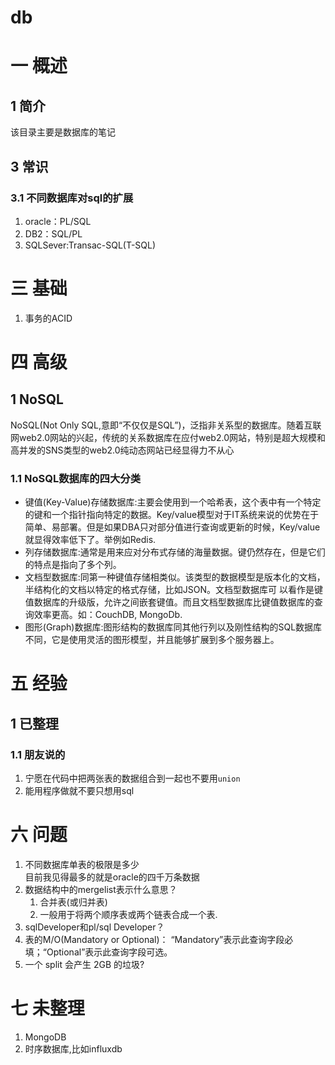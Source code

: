 # db
# 一 概述
## 1 简介
该目录主要是数据库的笔记
## 3 常识
### 3.1 不同数据库对sql的扩展
1. oracle：PL/SQL
1. DB2：SQL/PL
1. SQLSever:Transac-SQL(T-SQL)

# 三 基础
1. 事务的ACID

# 四 高级
## 1 NoSQL
NoSQL(Not Only SQL,意即“不仅仅是SQL”)，泛指非关系型的数据库。随着互联网web2.0网站的兴起，传统的关系数据库在应付web2.0网站，特别是超大规模和高并发的SNS类型的web2.0纯动态网站已经显得力不从心
### 1.1 NoSQL数据库的四大分类
- 键值(Key-Value)存储数据库:主要会使用到一个哈希表，这个表中有一个特定的键和一个指针指向特定的数据。Key/value模型对于IT系统来说的优势在于简单、易部署。但是如果DBA只对部分值进行查询或更新的时候，Key/value就显得效率低下了。举例如Redis.
- 列存储数据库:通常是用来应对分布式存储的海量数据。键仍然存在，但是它们的特点是指向了多个列。
- 文档型数据库:同第一种键值存储相类似。该类型的数据模型是版本化的文档，半结构化的文档以特定的格式存储，比如JSON。文档型数据库可 以看作是键值数据库的升级版，允许之间嵌套键值。而且文档型数据库比键值数据库的查询效率更高。如：CouchDB, MongoDb. 
- 图形(Graph)数据库:图形结构的数据库同其他行列以及刚性结构的SQL数据库不同，它是使用灵活的图形模型，并且能够扩展到多个服务器上。

# 五 经验
## 1 已整理
### 1.1 朋友说的
1. 宁愿在代码中把两张表的数据组合到一起也不要用`union`
2. 能用程序做就不要只想用sql

# 六 问题
1. 不同数据库单表的极限是多少  
    目前我见得最多的就是oracle的四千万条数据
2. 数据结构中的mergelist表示什么意思？
    1. 合并表(或归并表)
    2. 一般用于将两个顺序表或两个链表合成一个表.
3. sqlDeveloper和pl/sql Developer？
4. 表的M/O(Mandatory or Optional)： “Mandatory”表示此查询字段必填；“Optional”表示此查询字段可选。
5. 一个 split 会产生 2GB 的垃圾?

# 七 未整理
1. MongoDB 
2. 时序数据库,比如influxdb
